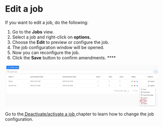 # Edit a job

If you want to edit a job, do the following:

1. Go to the **Jobs** view.
2. Select a job and right-click on **options.**
3. Choose the **Edit** to preview or configure the job.
4. The job configuration window will be opened. 
5. Now you can reconfigure the job.
6. Click the **Save** button to confirm amendments.      ****

![](../../../.gitbook/assets/kodo-cloud-administration-job02-edit.png)

Go to the[ Deactivate/activate a job ]()chapter to learn how to change the job configuration.


